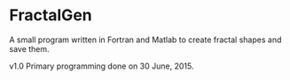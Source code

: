 # FractalGen
A small program written in Fortran and Matlab to create fractal shapes and save them.

v1.0  Primary programming done on 30 June, 2015.
